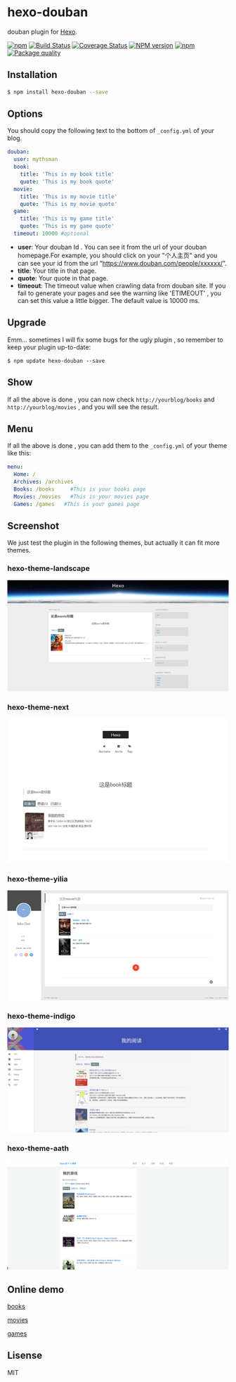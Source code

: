 # hexo-douban

douban plugin for [Hexo](https://hexo.io).

[![npm](https://img.shields.io/npm/v/npm.svg)](https://nodejs.org/en/)
[![Build Status](https://travis-ci.org/mythsman/hexo-douban.svg?branch=master)](https://travis-ci.org/mythsman/hexo-douban)
[![Coverage Status](https://coveralls.io/repos/github/mythsman/hexo-douban/badge.svg?branch=master)](https://coveralls.io/github/mythsman/hexo-douban?branch=master)
[![NPM version](https://badge.fury.io/js/hexo-douban.svg)](https://www.npmjs.com/package/hexo-douban)
[![npm](https://img.shields.io/npm/dt/hexo-douban.svg)](https://www.npmjs.com/package/hexo-douban)
[![Package quality](http://packagequality.com/shield/hexo-douban.svg)](http://packagequality.com/#?package=hexo-douban)


## Installation

``` bash
$ npm install hexo-douban --save
```

## Options

You should copy the following text to the bottom of  `_config.yml` of your blog.

``` yaml
douban:
  user: mythsman
  book:
    title: 'This is my book title'
    quote: 'This is my book quote'
  movie:
    title: 'This is my movie title'
    quote: 'This is my movie quote'
  game:
    title: 'This is my game title'
    quote: 'This is my game quote'
  timeout: 10000 #optional
```

- **user**: Your douban Id . You can see it from the url of your douban homepage.For example, you should click on your "个人主页" and you can see your id from the url "https://www.douban.com/people/xxxxxx/".
- **title**: Your title in that page.
- **quote**: Your quote in that page.
- **timeout**: The timeout value when crawling data from douban site. If you fail to generate your pages and see the warning like 'ETIMEOUT' , you can set this value a little bigger. The default value is 10000 ms.

## Upgrade
Emm... sometimes I will fix some bugs for the ugly plugin , so remember to keep your plugin up-to-date:
```
$ npm update hexo-douban --save
```

## Show
If all the above is done , you can now check `http://yourblog/books` and `http://yourblog/movies` , and you will see the result.

## Menu
If all the above is done , you can add them to the `_config.yml` of your theme like this:
```yaml
menu:
  Home: /
  Archives: /archives
  Books: /books     #This is your books page
  Movies: /movies   #This is your movies page
  Games: /games   #This is your games page
```

## Screenshot
We just test the plugin in the following themes, but actually it can fit more themes.

### hexo-theme-landscape
![landscape](screenshot/landscape.png)

### hexo-theme-next
![next](screenshot/next.png)

### hexo-theme-yilia
![yilia](screenshot/yilia.png)

### hexo-theme-indigo
![indigo](screenshot/indigo.png)

### hexo-theme-aath
![aath](screenshot/aath.png)

## Online demo

[books](https://blog.mythsman.com/books?from=hexo-douban)

[movies](https://blog.mythsman.com/movies?from=hexo-douban)

[games](https://blog.mythsman.com/games?from=hexo-douban)

## Lisense
MIT
